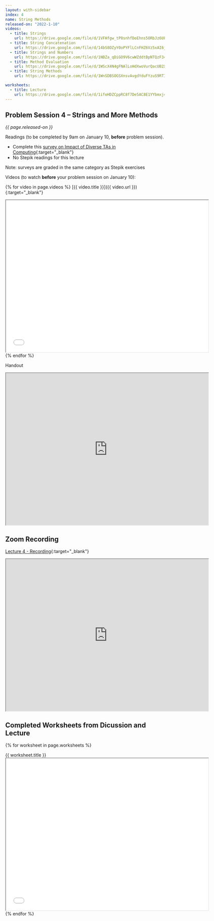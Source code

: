 ```yaml
---
layout: with-sidebar
index: 4
name: String Methods
released-on: "2022-1-10"
videos:
  - title: Strings
    url: https://drive.google.com/file/d/1VFHfgw_tP8snhfDoEhns5ORbJz6UFeDw
  - title: String Concatenation
    url: https://drive.google.com/file/d/14bS8OZyY0oPYFlLCnFHZ6Vz5xAI6jzE8    
  - title: Strings and Numbers
    url: https://drive.google.com/file/d/1NBZa_qDiGO9V6cwWZddtBpNTQzF348oL
  - title: Method Evaluation
    url: https://drive.google.com/file/d/1WScX4N4gFNAlLoHdXwoVurQacUB2X2JF
  - title: String Methods
    url: https://drive.google.com/file/d/1WnSDBSOGSXnsvAvgdYduFYzuS9RTIscK

worksheets:
  - title: Lecture
    url: https://drive.google.com/file/d/1ifoHDZCppRC8f7De5AC8E1YYbmxj4Cec
---
```


## Problem Session 4 – Strings and More Methods 

_{{ page.released-on }}_

Readings (to be completed by 9am on January 10, **before** problem session). 
- Complete this [survey on Impact of Diverse TAs in Computing](https://docs.google.com/forms/d/e/1FAIpQLSfg0AkTJ8kluewWZiRso1ClhJpfxTOu9J3TwiRBltEgLJ8ndQ/viewform){:target="_blank"}
- No Stepik readings for this lecture

Note: surveys are graded in the same category as Stepik exercises

Videos (to watch **before** your problem session on January 10):

{% for video in page.videos %}
[{{ video.title }}]({{ video.url }}){:target="_blank"}

<iframe src="{{ video.url }}/preview" width="640" height="480" allow="autoplay"></iframe>
{% endfor %}

Handout

<iframe src="https://drive.google.com/file/d/1hRvp-vspBMLX9GFSKYZkF0iSvvdsMLjZ/preview" width="640" height="480" allow="autoplay"></iframe>

## Zoom Recording

[Lecture 4 - Recording](https://drive.google.com/file/d/1jV0WJGSSuNh973VT14WJQMTJLFrEiKdr){:target="_blank"}

<iframe src="https://drive.google.com/file/d/1jV0WJGSSuNh973VT14WJQMTJLFrEiKdr/preview" width="640" height="480" allow="autoplay"></iframe>

## Completed Worksheets from Dicussion and Lecture

{% for worksheet in page.worksheets %}
<div class="worksheetBox">
{{ worksheet.title }}
<br>
<iframe src="{{ worksheet.url }}/preview" width="640" height="480" allow="autoplay"></iframe>
</div>
{% endfor %}